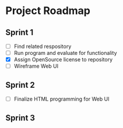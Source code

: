 # Project Roadmap

## Sprint 1
- [ ] Find related respository
- [ ] Run program and evaluate for functionality
- [X] Assign OpenSource license to repository
- [ ] Wireframe Web UI

## Sprint 2
- [ ] Finalize HTML programming for Web UI

## Sprint 3
